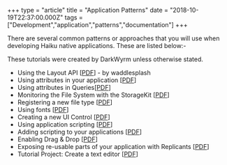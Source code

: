 +++
type = "article"
title = "Application Patterns"
date = "2018-10-19T22:37:00.000Z"
tags = ["Development","application","patterns","documentation"]
+++

<p class="intro">There are several common patterns or approaches that you will use when developing Haiku native applications. These are listed below:-</p>

These tutorials were created by DarkWyrm unless otherwise stated.

- Using the Layout API [<a href="/files/CreatingUIsusingtheLayoutAPI.pdf">PDF</a>] - by waddlesplash
- Using attributes in your application [<a href="/files/programming_with_haiku/Programming_with_Haiku_Lesson_12.pdf">PDF</a>]
- Using attributes in Queries[<a href="/files/programming_with_haiku/Programming_with_Haiku_Lesson_13.pdf">PDF</a>]
- Monitoring the File System with the StorageKit [<a href="/files/programming_with_haiku/Programming_with_Haiku_Lesson_14.pdf">PDF</a>]
- Registering a new file type [<a href="/files/programming_with_haiku/Programming_with_Haiku_Lesson_15.pdf">PDF</a>]
- Using fonts [<a href="/files/programming_with_haiku/Programming_with_Haiku_Lesson_16.pdf">PDF</a>]
- Creating a new UI Control [<a href="/files/programming_with_haiku/Programming_with_Haiku_Lesson_17.pdf">PDF</a>]
- Using application scripting [<a href="/files/programming_with_haiku/Programming_with_Haiku_Lesson_18.pdf">PDF</a>]
- Adding scripting to your applications [<a href="/files/programming_with_haiku/Programming_with_Haiku_Lesson_19.pdf">PDF</a>]
- Enabling Drag &amp; Drop [<a href="/files/programming_with_haiku/Programming_with_Haiku_Lesson_20.pdf">PDF</a>]
- Exposing re-usable parts of your application with Replicants [<a href="/files/programming_with_haiku/Programming_with_Haiku_Lesson_21.pdf">PDF</a>]
- Tutorial Project: Create a text editor [<a href="/files/programming_with_haiku/Programming_with_Haiku_Lesson_22.pdf">PDF</a>]
